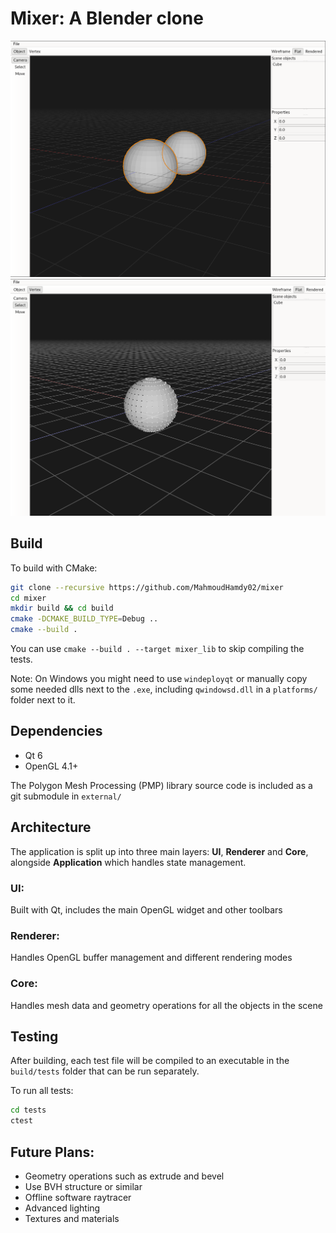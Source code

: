 # Mixer: A Blender clone

![Object mode](./docs/images/objects.png)
![Vertex edit mode](./docs/images/vertices.png)

## Build

To build with CMake:

```bash
git clone --recursive https://github.com/MahmoudHamdy02/mixer
cd mixer
mkdir build && cd build
cmake -DCMAKE_BUILD_TYPE=Debug ..
cmake --build .
```

You can use `cmake --build . --target mixer_lib` to skip compiling the tests.

Note: On Windows you might need to use `windeployqt` or manually copy some needed dlls next to the `.exe`, including `qwindowsd.dll` in a `platforms/` folder next to it.

## Dependencies

- Qt 6
- OpenGL 4.1+

The Polygon Mesh Processing (PMP) library source code is included as a git submodule in `external/`

## Architecture

The application is split up into three main layers: **UI**, **Renderer** and **Core**, alongside **Application** which handles state management.

### UI:

Built with Qt, includes the main OpenGL widget and other toolbars

### Renderer:

Handles OpenGL buffer management and different rendering modes

### Core:

Handles mesh data and geometry operations for all the objects in the scene

## Testing

After building, each test file will be compiled to an executable in the `build/tests` folder that can be run separately.

To run all tests:

```bash
cd tests
ctest
```

## Future Plans:

- Geometry operations such as extrude and bevel
- Use BVH structure or similar
- Offline software raytracer
- Advanced lighting
- Textures and materials
